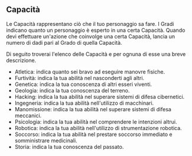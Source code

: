 ## Capacità

Le Capacità rappresentano ciò che il tuo personaggio sa fare. I Gradi indicano quanto un personaggio è esperto in una certa Capacità. Quando devi effettuare un'azione che coinvolge una certa Capacità, lancia un numero di dadi pari al Grado di quella Capacità.

Di seguito troverai l'elenco delle Capacità e per ognuna di esse una breve descrizione.

- Atletica: indica quanto sei bravo ad eseguire manovre fisiche.
- Furtività: indica la tua abilità nel nasconderti agli altri.
- Genetica: indica la tua conoscenza di altri esseri viventi.
- Geologia: indica la tua conoscenza del terreno. 
- Hacking: indica la tua abilità nel superare sistemi di difesa cibernetici.
- Ingegneria: indica la tua abilità nell'utilizzo di macchinari.
- Manomissione: indica la tua abilità nel superare sistemi di difesa meccanici.
- Psicologia: indica la tua abilità nel comprendere le intenzioni altrui.
- Robotica: indica la tua abilità nell'utilizzo di strumentazione robotica.
- Soccorso: indica la tua abilità nel prestare soccorso immediato e somministrare medicinali.
- Storia: indica la tua conoscenza del passato.